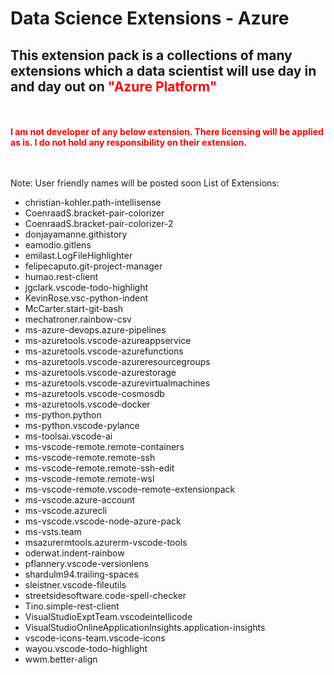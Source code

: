 # Data Science Extensions - Azure

## This extension pack is a collections of many extensions which a data scientist will use day in and day out on <span style="color:red; font-weight:bold;">"Azure Platform"</span>

<br/><br/>
<span style="color:red; font-weight:bold;">
I am not developer of any below extension. There licensing will be applied as is. I do not hold any responsibility on their extension.
</span>

<br/><br/>
Note: User friendly names will be posted soon
List of Extensions:

* christian-kohler.path-intellisense
* CoenraadS.bracket-pair-colorizer
* CoenraadS.bracket-pair-colorizer-2
* donjayamanne.githistory
* eamodio.gitlens
* emilast.LogFileHighlighter
* felipecaputo.git-project-manager
* humao.rest-client
* jgclark.vscode-todo-highlight
* KevinRose.vsc-python-indent
* McCarter.start-git-bash
* mechatroner.rainbow-csv
* ms-azure-devops.azure-pipelines
* ms-azuretools.vscode-azureappservice
* ms-azuretools.vscode-azurefunctions
* ms-azuretools.vscode-azureresourcegroups
* ms-azuretools.vscode-azurestorage
* ms-azuretools.vscode-azurevirtualmachines
* ms-azuretools.vscode-cosmosdb
* ms-azuretools.vscode-docker
* ms-python.python
* ms-python.vscode-pylance
* ms-toolsai.vscode-ai
* ms-vscode-remote.remote-containers
* ms-vscode-remote.remote-ssh
* ms-vscode-remote.remote-ssh-edit
* ms-vscode-remote.remote-wsl
* ms-vscode-remote.vscode-remote-extensionpack
* ms-vscode.azure-account
* ms-vscode.azurecli
* ms-vscode.vscode-node-azure-pack
* ms-vsts.team
* msazurermtools.azurerm-vscode-tools
* oderwat.indent-rainbow
* pflannery.vscode-versionlens
* shardulm94.trailing-spaces
* sleistner.vscode-fileutils
* streetsidesoftware.code-spell-checker
* Tino.simple-rest-client
* VisualStudioExptTeam.vscodeintellicode
* VisualStudioOnlineApplicationInsights.application-insights
* vscode-icons-team.vscode-icons
* wayou.vscode-todo-highlight
* wwm.better-align
